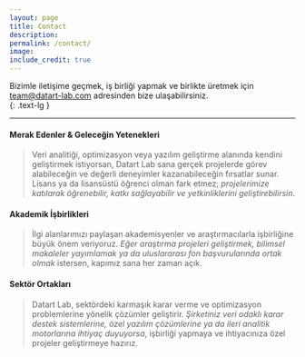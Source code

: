 ```yaml
---
layout: page
title: Contact
description: 
permalink: /contact/
image:
include_credit: true
---
```


Bizimle iletişime geçmek, iş birliği yapmak ve birlikte üretmek için [team@datart-lab.com](mailto:team@datart-lab.com) adresinden bize ulaşabilirsiniz.  
{: .text-lg }
***

#### Merak Edenler & Geleceğin Yetenekleri
> Veri analitiği, optimizasyon veya yazılım geliştirme alanında kendini geliştirmek istiyorsan, Datart Lab sana gerçek projelerde görev alabileceğin ve değerli deneyimler kazanabileceğin fırsatlar sunar. Lisans ya da lisansüstü öğrenci olman fark etmez; *projelerimize katılarak öğrenebilir, katkı sağlayabilir ve yetkinliklerini geliştirebilirsin*.

#### Akademik İşbirlikleri
> İlgi alanlarımızı paylaşan akademisyenler ve araştırmacılarla işbirliğine büyük önem veriyoruz. *Eğer araştırma projeleri geliştirmek, bilimsel makaleler yayımlamak ya da uluslararası fon başvurularında ortak olmak* istersen, kapımız sana her zaman açık.

#### Sektör Ortakları
> Datart Lab, sektördeki karmaşık karar verme ve optimizasyon problemlerine yönelik çözümler geliştirir. *Şirketiniz veri odaklı karar destek sistemlerine, özel yazılım çözümlerine ya da ileri analitik motorlarına ihtiyaç duyuyorsa*, işbirliği yapmaya ve ihtiyacınıza özel projeler geliştirmeye hazırız. 